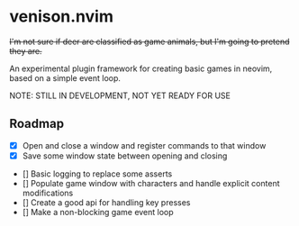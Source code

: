 # venison.nvim

~~I'm not sure if deer are classified as game animals, but I'm going to pretend they are.~~

An experimental plugin framework for creating basic games in neovim, based on a simple event loop.

NOTE: STILL IN DEVELOPMENT, NOT YET READY FOR USE

## Roadmap
- [x] Open and close a window and register commands to that window
- [x] Save some window state between opening and closing
- [] Basic logging to replace some asserts
- [] Populate game window with characters and handle explicit content modifications
- [] Create a good api for handling key presses
- [] Make a non-blocking game event loop
